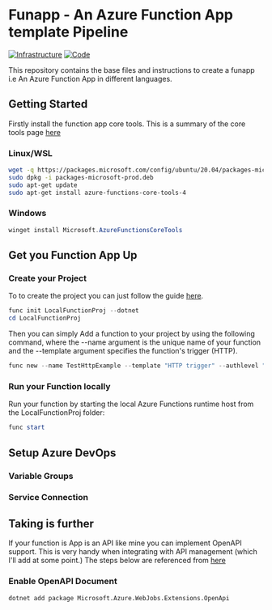 # Funapp - An Azure Function App template Pipeline

[![Infrastructure](https://dev.azure.com/quintindk/FunApp/_apis/build/status%2Fquintindk.funapp?branchName=refs%2Fpull%2F5%2Fmerge)](https://dev.azure.com/quintindk/FunApp/_build/latest?definitionId=1&branchName=refs%2Fpull%2F5%2Fmerge)
[![Code](https://dev.azure.com/quintindk/FunApp/_apis/build/status%2Fquintindk.funapp%20(1)?branchName=refs%2Fpull%2F5%2Fmerge)](https://dev.azure.com/quintindk/FunApp/_build/latest?definitionId=2&branchName=refs%2Fpull%2F5%2Fmerge)

This repository contains the base files and instructions to create a funapp i.e An Azure Function App in different languages.

## Getting Started

Firstly install the function app core tools. This is a summary of the core tools page [here](https://github.com/Azure/azure-functions-core-tools/blob/v4.x/README.md)

### Linux/WSL

```bash
wget -q https://packages.microsoft.com/config/ubuntu/20.04/packages-microsoft-prod.deb
sudo dpkg -i packages-microsoft-prod.deb
sudo apt-get update
sudo apt-get install azure-functions-core-tools-4
```

### Windows

```powershell
winget install Microsoft.AzureFunctionsCoreTools
```

## Get you Function App Up

### Create your Project

To to create the project you can just follow the guide [here](https://learn.microsoft.com/en-us/azure/azure-functions/create-first-function-cli-csharp?tabs=azure-cli%2Cin-process).

```powershell
func init LocalFunctionProj --dotnet
cd LocalFunctionProj
```

Then you can simply Add a function to your project by using the following command, where the --name argument is the unique name of your function and the --template argument specifies the function's trigger (HTTP).

```powershell
func new --name TestHttpExample --template "HTTP trigger" --authlevel "anonymous"
```

### Run your Function locally

Run your function by starting the local Azure Functions runtime host from the LocalFunctionProj folder:

```powershell
func start
```

## Setup Azure DevOps

### Variable Groups

### Service Connection

## Taking is further

If your function is App is an API like mine you can implement OpenAPI support. This is very handy when integrating with API management (which I'll add at some point.) The steps below are referenced from [here](https://github.com/Azure/azure-functions-openapi-extension/blob/main/docs/enable-open-api-endpoints-in-proc.md)

### Enable OpenAPI Document

```bash
dotnet add package Microsoft.Azure.WebJobs.Extensions.OpenApi
```